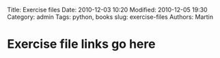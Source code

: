 Title: Exercise files
Date: 2010-12-03 10:20
Modified: 2010-12-05 19:30
Category: admin
Tags: python, books
slug: exercise-files
Authors: Martin

# Exercise file links go here
